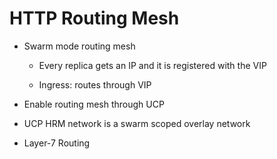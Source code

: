 # HTTP Routing Mesh

*   Swarm mode routing mesh
    *   Every replica gets an IP and it is registered with the VIP

    *   Ingress: routes through VIP


*   Enable routing mesh through UCP

*   UCP HRM network is a swarm scoped overlay network

*   Layer-7 Routing

